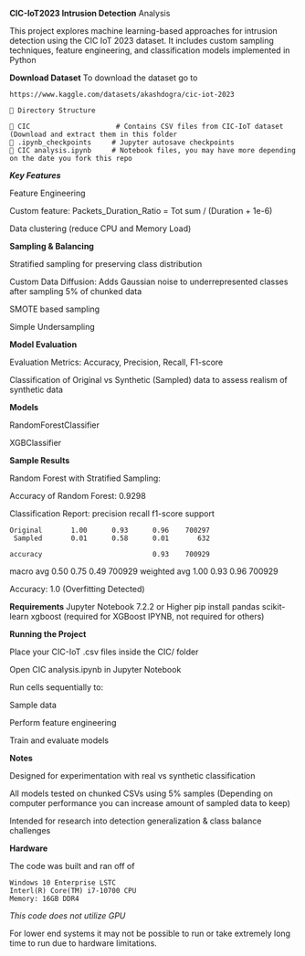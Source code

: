 **CIC-IoT2023 Intrusion Detection** Analysis

This project explores machine learning-based approaches for intrusion detection using the CIC IoT 2023 dataset. It includes custom sampling techniques, feature engineering, and classification models implemented in Python 

**Download Dataset**
To download the dataset go to 
``` 
https://www.kaggle.com/datasets/akashdogra/cic-iot-2023
```

```
📁 Directory Structure

📁 CIC                     # Contains CSV files from CIC-IoT dataset (Download and extract them in this folder
📁 .ipynb_checkpoints     # Jupyter autosave checkpoints
📄 CIC analysis.ipynb     # Notebook files, you may have more depending on the date you fork this repo
```

***Key Features***

Feature Engineering

Custom feature: Packets_Duration_Ratio = Tot sum / (Duration + 1e-6)

Data clustering (reduce CPU and Memory Load) 


**Sampling & Balancing**

Stratified sampling for preserving class distribution

Custom Data Diffusion: Adds Gaussian noise to underrepresented classes after sampling 5% of chunked data

SMOTE based sampling

Simple Undersampling

**Model Evaluation**

Evaluation Metrics: Accuracy, Precision, Recall, F1-score

Classification of Original vs Synthetic (Sampled) data to assess realism of synthetic data

**Models**

RandomForestClassifier

XGBClassifier

**Sample Results**

Random Forest with Stratified Sampling:

Accuracy of Random Forest: 0.9298

Classification Report:
              precision    recall  f1-score   support

    Original       1.00      0.93      0.96    700297
     Sampled       0.01      0.58      0.01       632

    accuracy                           0.93    700929
   macro avg       0.50      0.75      0.49    700929
weighted avg       1.00      0.93      0.96    700929

Accuracy: 1.0 (Overfitting Detected)

**Requirements**
Jupyter Notebook 7.2.2 or Higher
pip install pandas scikit-learn xgboost (required for XGBoost IPYNB, not required for others)

**Running the Project**

Place your CIC-IoT .csv files inside the CIC/ folder

Open CIC analysis.ipynb in Jupyter Notebook

Run cells sequentially to:

Sample data

Perform feature engineering

Train and evaluate models


**Notes**

Designed for experimentation with real vs synthetic classification

All models tested on chunked CSVs using 5% samples (Depending on computer performance you can increase amount of sampled data to keep)

Intended for research into detection generalization & class balance challenges

**Hardware**

The code was built and ran off of 

```
Windows 10 Enterprise LSTC
Interl(R) Core(TM) i7-10700 CPU
Memory: 16GB DDR4
```
*This code does not utilize GPU*

For lower end systems it may not be possible to run or take extremely long time to run due to hardware limitations. 

